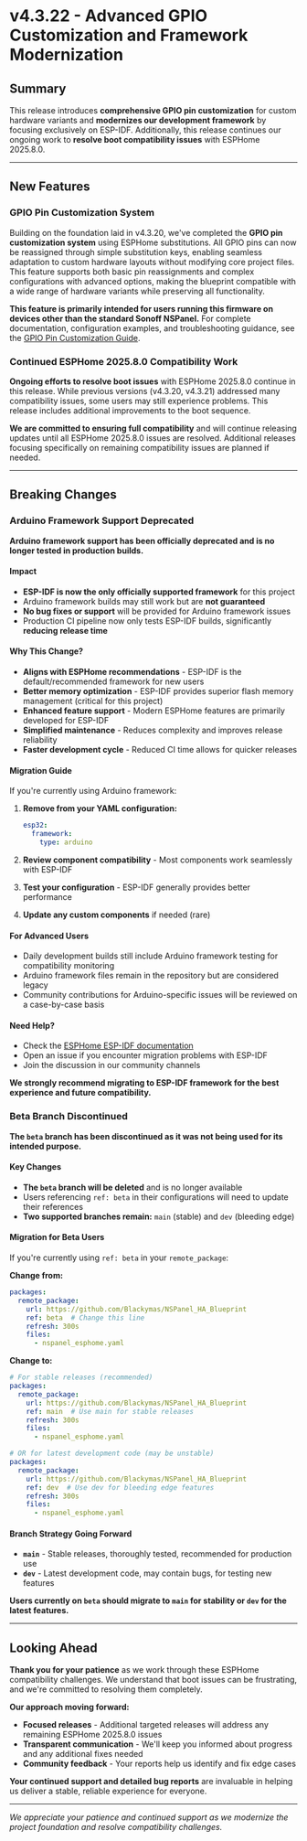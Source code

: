 # v4.3.22 - Advanced GPIO Customization and Framework Modernization

## Summary

This release introduces **comprehensive GPIO pin customization** for custom hardware variants and **modernizes our development framework** by focusing exclusively on ESP-IDF. Additionally, this release continues our ongoing work to **resolve boot compatibility issues** with ESPHome 2025.8.0.

---

## New Features

### GPIO Pin Customization System

Building on the foundation laid in v4.3.20, we've completed the **GPIO pin customization system** using ESPHome substitutions.
All GPIO pins can now be reassigned through simple substitution keys, enabling seamless adaptation to custom hardware layouts without modifying core project files.
This feature supports both basic pin reassignments and complex configurations with advanced options,
making the blueprint compatible with a wide range of hardware variants while preserving all functionality.

**This feature is primarily intended for users running this firmware on devices other than the standard Sonoff NSPanel.**
For complete documentation, configuration examples, and troubleshooting guidance, see the [GPIO Pin Customization Guide](docs/pins_customization.md).

### Continued ESPHome 2025.8.0 Compatibility Work

**Ongoing efforts to resolve boot issues** with ESPHome 2025.8.0 continue in this release. While previous versions (v4.3.20, v4.3.21) addressed many compatibility issues, some users may still experience problems. This release includes additional improvements to the boot sequence.

**We are committed to ensuring full compatibility** and will continue releasing updates until all ESPHome 2025.8.0 issues are resolved. Additional releases focusing specifically on remaining compatibility issues are planned if needed.

---

## Breaking Changes

### Arduino Framework Support Deprecated

**Arduino framework support has been officially deprecated and is no longer tested in production builds.**

#### Impact
- **ESP-IDF is now the only officially supported framework** for this project
- Arduino framework builds may still work but are **not guaranteed**
- **No bug fixes or support** will be provided for Arduino framework issues
- Production CI pipeline now only tests ESP-IDF builds, significantly **reducing release time**

#### Why This Change?
- **Aligns with ESPHome recommendations** - ESP-IDF is the default/recommended framework for new users
- **Better memory optimization** - ESP-IDF provides superior flash memory management (critical for this project)
- **Enhanced feature support** - Modern ESPHome features are primarily developed for ESP-IDF
- **Simplified maintenance** - Reduces complexity and improves release reliability
- **Faster development cycle** - Reduced CI time allows for quicker releases

#### Migration Guide
If you're currently using Arduino framework:

1. **Remove from your YAML configuration:**
   ```yaml
   esp32:
     framework:
       type: arduino
   ```

2. **Review component compatibility** - Most components work seamlessly with ESP-IDF
3. **Test your configuration** - ESP-IDF generally provides better performance
4. **Update any custom components** if needed (rare)

#### For Advanced Users
- Daily development builds still include Arduino framework testing for compatibility monitoring
- Arduino framework files remain in the repository but are considered legacy
- Community contributions for Arduino-specific issues will be reviewed on a case-by-case basis

#### Need Help?
- Check the [ESPHome ESP-IDF documentation](https://esphome.io/guides/getting_started_command_line.html#esp-idf-framework)
- Open an issue if you encounter migration problems with ESP-IDF
- Join the discussion in our community channels

**We strongly recommend migrating to ESP-IDF framework for the best experience and future compatibility.**

### Beta Branch Discontinued

**The `beta` branch has been discontinued as it was not being used for its intended purpose.**

#### Key Changes
- **The `beta` branch will be deleted** and is no longer available
- Users referencing `ref: beta` in their configurations will need to update their references
- **Two supported branches remain:** `main` (stable) and `dev` (bleeding edge)

#### Migration for Beta Users
If you're currently using `ref: beta` in your `remote_package`:

**Change from:**
```yaml
packages:
  remote_package:
    url: https://github.com/Blackymas/NSPanel_HA_Blueprint
    ref: beta  # Change this line
    refresh: 300s
    files:
      - nspanel_esphome.yaml
```

**Change to:**
```yaml
# For stable releases (recommended)
packages:
  remote_package:
    url: https://github.com/Blackymas/NSPanel_HA_Blueprint
    ref: main  # Use main for stable releases
    refresh: 300s
    files:
      - nspanel_esphome.yaml

# OR for latest development code (may be unstable)
packages:
  remote_package:
    url: https://github.com/Blackymas/NSPanel_HA_Blueprint
    ref: dev  # Use dev for bleeding edge features
    refresh: 300s
    files:
      - nspanel_esphome.yaml
```

#### Branch Strategy Going Forward
- **`main`** - Stable releases, thoroughly tested, recommended for production use
- **`dev`** - Latest development code, may contain bugs, for testing new features

**Users currently on `beta` should migrate to `main` for stability or `dev` for the latest features.**

---

## Looking Ahead

**Thank you for your patience** as we work through these ESPHome compatibility challenges. We understand that boot issues can be frustrating, and we're committed to resolving them completely.

**Our approach moving forward:**
- **Focused releases** - Additional targeted releases will address any remaining ESPHome 2025.8.0 issues
- **Transparent communication** - We'll keep you informed about progress and any additional fixes needed
- **Community feedback** - Your reports help us identify and fix edge cases

**Your continued support and detailed bug reports** are invaluable in helping us deliver a stable, reliable experience for everyone.

---

*We appreciate your patience and continued support as we modernize the project foundation and resolve compatibility challenges.*
